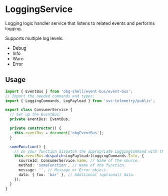 # LoggingService

Logging logic handler service that listens to related events and performs logging.

Supports multiple log levels:

- Debug
- Info
- Warn
- Error

## Usage

```ts
import { EventBus } from 'obg-shell/event-bus/event-bus';
// Import the needed commands and types:
import { LoggingCommands, LogPayload } from 'svc-telemetry/public';

export class ConsumerService {
  // Set up the EventBus:
  private eventBus: EventBus;

  private constructor() {
    this.eventBus = document['obgEventBus'];
  }

  someFunction() {
    // In your function dispatch the appropriate LoggingCommand with the logging payload:
    this.eventBus.dispatch<LogPayload>(LoggingCommands.Info, {
      sourceId: ConsumerService.name, // Name of the source.
      method: 'someFunction', // Name of the function.
      message: '', // Message or Error object.
      data: { foo: 'bar' }, // Additional (optional) data.
    });
  }
}
```
